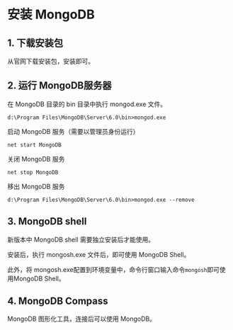 # 安装 MongoDB

## 1. 下载安装包

从官网下载安装包，安装即可。

## 2. 运行 MongoDB服务器

在 MongoDB 目录的 bin 目录中执行 mongod.exe 文件。

```
d:\Program Files\MongoDB\Server\6.0\bin>mongod.exe 
```

启动 MongoDB 服务（需要以管理员身份运行）

```
net start MongoDB
```

关闭 MongoDB 服务

```
net stop MongoDB
```

移出 MongoDB 服务

```
d:\Program Files\MongoDB\Server\6.0\bin>mongod.exe --remove
```

## 3. MongoDB shell

新版本中 MongoDB shell 需要独立安装后才能使用。

安装后，执行 mongosh.exe 文件后，即可使用 MongoDB Shell。

此外，将 mongosh.exe配置到环境变量中，命令行窗口输入命令`mongosh`即可使用MongoDB Shell。

## 4. MongoDB Compass

MongoDB 图形化工具，连接后可以使用 MongoDB。

